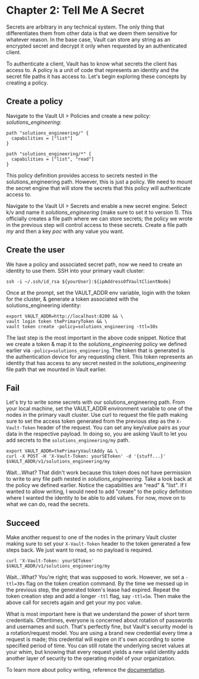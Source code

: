 # Chapter 2: Tell Me A Secret
Secrets are arbitrary in any technical system. The only thing that differentiates them from other data is that we deem them sensitive for whatever reason. In the base case, Vault can store any string as an encrypted secret and decrypt it only when requested by an authenticated client.

To authenticate a client, Vault has to know what secrets the client has access to. A policy is a unit of code that represents an identity and the secret file paths it has access to. Let's begin exploring these concepts by creating a policy.

## Create a policy
Navigate to the Vault UI > Policies and create a new policy: _solutions_engineering_:
```
path "solutions_engineering/" {
  capabilities = ["list"]
}

path "solutions_engineering/*" {
  capabilities = ["list", "read"]
}
```
This policy definition provides access to secrets nested in the solutions_engineering path. However, this is just a policy. We need to mount the secret engine that will store the secrets that this policy will authenticate access to.

Navigate to the Vault UI > Secrets and enable a new secret engine. Select k/v and name it _solutions_engineering_ (make sure to set it to version 1). This officially creates a file path where we can store secrets; the policy we wrote in the previous step will control access to these secrets. Create a file path _my_ and then a key _poc_ with any value you want.

## Create the user
We have a policy and associated secret path, now we need to create an identity to use them. SSH into your primary vault cluster:
```
ssh -i ~/.ssh/id_rsa ${yourUser}:${ipAddressOfVaultClientNode}
```
Once at the prompt, set the VAULT_ADDR env variable, login with the token for the cluster, & generate a token associated with the solutions_engineering identity:
```
export VAULT_ADDR=http://localhost:8200 && \
vault login token thePrimaryToken && \
vault token create -policy=solutions_engineering -ttl=30s
```
The last step is the most important in the above code snippet. Notice that we create a token & map it to the _solutions_engineering_ policy we defined earlier via `-policy=solutions_engineering`. The token that is generated is the authentication device for any requesting client. This token represents an identity that has access to any secret nested in the _solutions_engineering_ file path that we mounted in Vault earlier.

## Fail
Let's try to write some secrets with our solutions_engineering path. From your local machine, set the VAULT_ADDR environment variable to one of the nodes in the primary vault cluster. Use curl to request the file path making sure to set the access token generated from the previous step as the `X-Vault-Token` header of the request. You can set any key/value pairs as your data in the respective payload. In doing so, you are asking Vault to let you add secrets to the `solutions_engineering/my` path.
```
export VAULT_ADDR=thePrimaryVaultAddy && \
curl -X POST -H 'X-Vault-Token: yourSEToken' -d '{stuff...}' $VAULT_ADDR/v1/solutions_engineering/my
```
Wait...What? That didn't work because this token does not have permission to write to any file path nested in _solutions_engineering_. Take a look back at the policy we defined earlier. Notice the capabilities are "read" & "list". If I wanted to allow writing, I would need to add "create" to the policy definition where I wanted the identity to be able to add values. For now, move on to what we can do, read the secrets.

## Succeed
Make another request to one of the nodes in the primary Vault cluster making sure to set your `X-Vault-Token` header to the token generated a few steps back. We just want to read, so no payload is required.
```
curl 'X-Vault-Token: yourSEToken' $VAULT_ADDR/v1/solutions_engineering/my
```
Wait...What? You're right; that was supposed to work. However, we set a `-ttl=30s` flag on the token creation command. By the time we messed up in the previous step, the generated token's lease had expired. Repeat the token creation step and add a longer `-ttl` flag, say `-ttl=5m`. Then make the above call for secrets again and get your my poc value.

What is most important here is that we understand the power of short term credentials. Oftentimes, everyone is concerned about rotation of passwords and usernames and such. That's perfectly fine, but Vault's security model is a rotation/request model. You are using a brand new credential every time a request is made; this credential will expire on it's own according to some specified period of time. You can still rotate the underlying secret values at your whim, but knowing that every request yields a new valid identity adds another layer of security to the operating model of your organization.

To learn more about policy writing, reference the [documentation](https://www.vaultproject.io/docs/concepts/policies.html).
